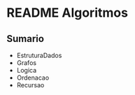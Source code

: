 <h1>README Algoritmos</h1>

<h2>Sumario</h2> 

   - EstruturaDados
   - Grafos
   - Logica
   - Ordenacao
   - Recursao
